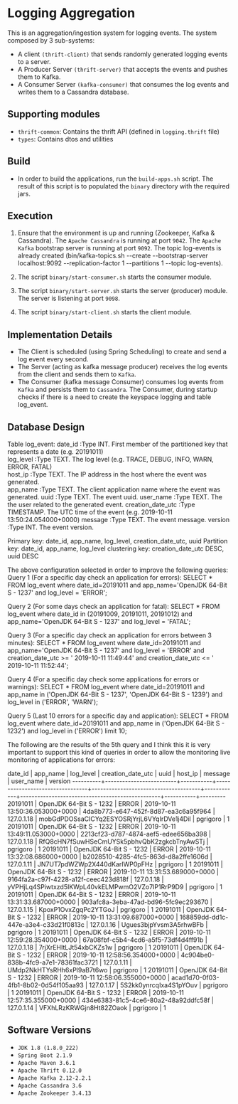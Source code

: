 Logging Aggregation
===================


This is an aggregation/ingestion system for logging events. 
The system composed by 3 sub-systems:
  * A client `(thrift-client)` that sends randomly generated logging events to a server.
  * A Producer Server `(thrift-server)` that accepts the events and pushes them to Kafka.
  * A Consumer Server `(kafka-consumer)` that consumes the log events and writes them to a Cassandra database.


Supporting modules
----------------
  * `thrift-common`: Contains the thrift API (defined in `logging.thrift` file)
  * `types`: Contains dtos and utilities


Build
----------------
* In order to build the applications, run the `build-apps.sh` script. The result of this script is to populated the `binary` directory with the required jars.


Execution
----------------
1. Ensure that the environment is up and running (Zookeeper, Kafka & Cassandra).
The `Apache Cassandra` is running at port `9042`.
The `Apache Kafka` bootstrap server is running at port `9092`.
The topic log-events is already created (bin/kafka-topics.sh --create --bootstrap-server localhost:9092 --replication-factor 1 --partitions 1 --topic log-events).

2. The script `binary/start-consumer.sh` starts the consumer module.

3. The script `binary/start-server.sh` starts the server (producer) module. The server is listening at port `9098`.

4. The script `binary/start-client.sh` starts the client module.


Implementation Details
----------------------
* The Client is scheduled (using Spring Scheduling) to create and send a log event every second.  
* The Server (acting as kafka message producer) receives the log events from the client and sends them to `Kafka`.
* The Consumer (kafka message Consumer) consumes log events from `Kafka` and persists them to `Cassandra`. The Consumer, during startup checks if there is a need to create the keyspace logging and table log_event.


Database Design
----------------------
Table log_event:
date_id           :Type INT. First member of the partitioned key that represents a date (e.g. 20191011)          
log_level         :Type TEXT. The log level (e.g. TRACE, DEBUG, INFO, WARN, ERROR, FATAL)     
host_ip           :Type TEXT. The IP address in the host where the event was generated.     
app_name          :Type TEXT. The client application name where the event was generated.
uuid              :Type TEXT. The event uuid.
user_name         :Type TEXT. The the user related to the generated event.
creation_date_utc :Type TIMESTAMP. The UTC time of the event (e.g. 2019-10-11 13:50:24.054000+0000)
message           :Type TEXT. The event message.
version           :Type INT. The event version.

Primary key: date_id, app_name, log_level, creation_date_utc, uuid
Partition key: date_id, app_name, log_level
clustering key: creation_date_utc DESC, uuid DESC

The above configuration selected in order to improve the following queries:
Query 1 (For a specific day check an application for errors):
SELECT * FROM log_event where date_id=20191011 and app_name='OpenJDK 64-Bit S - 1237' and log_level = 'ERROR';

Query 2 (For some days check an application for fatal):
SELECT * FROM log_event where date_id in (20191009, 20191011, 20191012) and app_name='OpenJDK 64-Bit S - 1237' and log_level = 'FATAL';

Query 3 (For a specific day check an application for errors between 3 minutes):
SELECT * FROM log_event where date_id=20191011 and app_name='OpenJDK 64-Bit S - 1237' and log_level = 'ERROR'
	and creation_date_utc >= ' 2019-10-11 11:49:44' and creation_date_utc <= ' 2019-10-11 11:52:44';

Query 4 (For a specific day check some applications for errors or warnings):
SELECT * FROM log_event where date_id=20191011 and app_name in ('OpenJDK 64-Bit S - 1237', 'OpenJDK 64-Bit S - 1239')
	and log_level in ('ERROR', 'WARN'); 
 
Query 5 (Last 10 errors for a specific day and application):
SELECT * FROM log_event where date_id=20191011 and app_name in ('OpenJDK 64-Bit S - 1232')  and log_level in ('ERROR') limit 10;

The following are the results of the 5th query and I think this it is very important to support this kind of queries in order to allow 
the monitoring live monitoring of applications for errors:

 date_id  | app_name                | log_level | creation_date_utc               | uuid                                 | host_ip    | message                                         | user_name | version
----------+-------------------------+-----------+---------------------------------+--------------------------------------+------------+-------------------------------------------------+-----------+---------
 20191011 | OpenJDK 64-Bit S - 1232 |     ERROR | 2019-10-11 13:50:36.053000+0000 | 4da8b773-e647-452f-8d87-ea3c6a95f964 | 127.0.1.18 |     mobGdPDOSsaCICYq2ESYOSRjYrjL6VYqIrDVe1j4Dil |  pgrigoro |       1
 20191011 | OpenJDK 64-Bit S - 1232 |     ERROR | 2019-10-11 13:49:11.053000+0000 | 2213cf23-d787-4874-aef5-edee656ba398 | 127.0.1.18 |     RfQ8cHN7fSuwHSeCmUYSk5pbhvQbK2zgkcbTnyAwSTj |  pgrigoro |       1
 20191011 | OpenJDK 64-Bit S - 1232 |     ERROR | 2019-10-11 13:32:08.686000+0000 | b2028510-4285-4fc5-863d-d8a2ffe1606d | 127.0.1.11 |                   JN7UT7pdWZWp2X440dKarIWP0pFHz |  pgrigoro |       1
 20191011 | OpenJDK 64-Bit S - 1232 |     ERROR | 2019-10-11 13:31:53.689000+0000 | 9164fa2a-c97f-4228-a12f-ceec423d818f | 127.0.1.18 | yVPHjLq4SPiwtxzd5IKWpL40vkELMPwmO2VZo7IP1RrP9D9 |  pgrigoro |       1
 20191011 | OpenJDK 64-Bit S - 1232 |     ERROR | 2019-10-11 13:31:33.687000+0000 | 903afc8a-3eba-47ad-bd96-5fc9ec293670 | 127.0.1.15 |                            KpoxP1OvxZgqPc2YTGoJ |  pgrigoro |       1
 20191011 | OpenJDK 64-Bit S - 1232 |     ERROR | 2019-10-11 13:31:09.687000+0000 | 168859dd-dd1c-447e-a3e4-c33d21f0813c | 127.0.1.16 |                          Ugues3bjpYvsm3A5rhwBFb |  pgrigoro |       1
 20191011 | OpenJDK 64-Bit S - 1232 |     ERROR | 2019-10-11 12:59:28.354000+0000 | 67a08fbf-c5b4-4cd6-a5f5-73df4d4ff91b | 127.0.1.18 |                          7rjXrEHItLJt54xbCKZs1w |  pgrigoro |       1
 20191011 | OpenJDK 64-Bit S - 1232 |     ERROR | 2019-10-11 12:58:56.354000+0000 | 4c904be0-838b-4fc9-a7e1-78361fac3721 | 127.0.1.11 |                      UMdp2NkHTYsRHh6xPl9aB7t6wo |  pgrigoro |       1
 20191011 | OpenJDK 64-Bit S - 1232 |     ERROR | 2019-10-11 12:58:06.355000+0000 | acad1d70-0f03-4fb1-8b02-0d54f105aa93 | 127.0.1.17 |                          5S2kk0ynrcqIxa4S1pYOuv |  pgrigoro |       1
 20191011 | OpenJDK 64-Bit S - 1232 |     ERROR | 2019-10-11 12:57:35.355000+0000 | 434e6383-81c5-4ce6-80a2-48a92ddfc58f | 127.0.1.14 |                         VFXhLRzKRWGjn8Ht82ZOaok |  pgrigoro |       1

Software Versions
----------------------
* `JDK 1.8 (1.8.0_222)`
* `Spring Boot 2.1.9`
* `Apache Maven 3.6.1`
* `Apache Thrift 0.12.0`
* `Apache Kafka 2.12-2.2.1`
* `Apache Cassandra 3.6`
* `Apache Zookeeper 3.4.13`